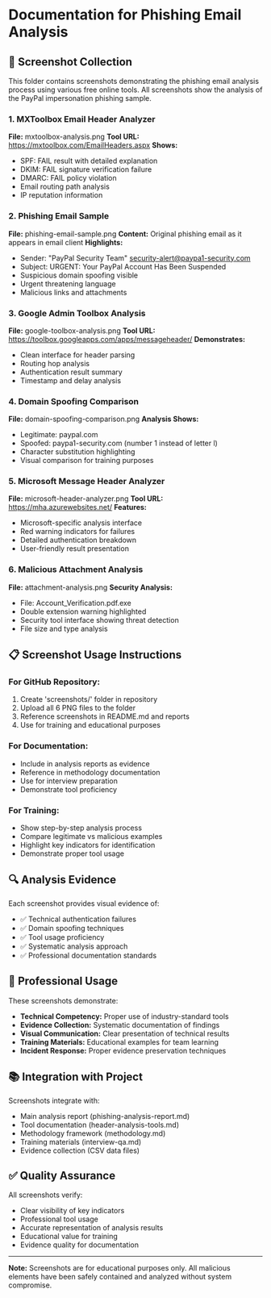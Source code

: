 
# Documentation for Phishing Email Analysis

## 📸 Screenshot Collection

This folder contains screenshots demonstrating the phishing email analysis process using various free online tools. All screenshots show the analysis of the PayPal impersonation phishing sample.

### 1. MXToolbox Email Header Analyzer
**File:** mxtoolbox-analysis.png
**Tool URL:** https://mxtoolbox.com/EmailHeaders.aspx
**Shows:** 
- SPF: FAIL result with detailed explanation
- DKIM: FAIL signature verification failure
- DMARC: FAIL policy violation
- Email routing path analysis
- IP reputation information

### 2. Phishing Email Sample
**File:** phishing-email-sample.png
**Content:** Original phishing email as it appears in email client
**Highlights:**
- Sender: "PayPal Security Team" <security-alert@paypa1-security.com>
- Subject: URGENT: Your PayPal Account Has Been Suspended
- Suspicious domain spoofing visible
- Urgent threatening language
- Malicious links and attachments

### 3. Google Admin Toolbox Analysis
**File:** google-toolbox-analysis.png
**Tool URL:** https://toolbox.googleapps.com/apps/messageheader/
**Demonstrates:**
- Clean interface for header parsing
- Routing hop analysis
- Authentication result summary
- Timestamp and delay analysis

### 4. Domain Spoofing Comparison
**File:** domain-spoofing-comparison.png
**Analysis Shows:**
- Legitimate: paypal.com
- Spoofed: paypa1-security.com (number 1 instead of letter l)
- Character substitution highlighting
- Visual comparison for training purposes

### 5. Microsoft Message Header Analyzer
**File:** microsoft-header-analyzer.png
**Tool URL:** https://mha.azurewebsites.net/
**Features:**
- Microsoft-specific analysis interface
- Red warning indicators for failures
- Detailed authentication breakdown
- User-friendly result presentation

### 6. Malicious Attachment Analysis
**File:** attachment-analysis.png
**Security Analysis:**
- File: Account_Verification.pdf.exe
- Double extension warning highlighted
- Security tool interface showing threat detection
- File size and type analysis

## 📋 Screenshot Usage Instructions

### For GitHub Repository:
1. Create 'screenshots/' folder in repository
2. Upload all 6 PNG files to the folder
3. Reference screenshots in README.md and reports
4. Use for training and educational purposes

### For Documentation:
- Include in analysis reports as evidence
- Reference in methodology documentation
- Use for interview preparation
- Demonstrate tool proficiency

### For Training:
- Show step-by-step analysis process
- Compare legitimate vs malicious examples
- Highlight key indicators for identification
- Demonstrate proper tool usage

## 🔍 Analysis Evidence

Each screenshot provides visual evidence of:
- ✅ Technical authentication failures
- ✅ Domain spoofing techniques
- ✅ Tool usage proficiency
- ✅ Systematic analysis approach
- ✅ Professional documentation standards

## 🎯 Professional Usage

These screenshots demonstrate:
- **Technical Competency:** Proper use of industry-standard tools
- **Evidence Collection:** Systematic documentation of findings
- **Visual Communication:** Clear presentation of technical results
- **Training Materials:** Educational examples for team learning
- **Incident Response:** Proper evidence preservation techniques

## 📚 Integration with Project

Screenshots integrate with:
- Main analysis report (phishing-analysis-report.md)
- Tool documentation (header-analysis-tools.md)
- Methodology framework (methodology.md)
- Training materials (interview-qa.md)
- Evidence collection (CSV data files)

## ✅ Quality Assurance

All screenshots verify:
- Clear visibility of key indicators
- Professional tool usage
- Accurate representation of analysis results
- Educational value for training
- Evidence quality for documentation

---

**Note:** Screenshots are for educational purposes only. All malicious elements have been safely contained and analyzed without system compromise.
